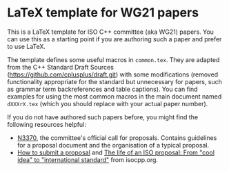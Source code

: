 # LaTeX template for WG21 papers

This is a LaTeX template for ISO C++ committee (aka WG21) papers. You can use this as a starting point if you are authoring such a paper and prefer to use LaTeX.

The template defines some useful macros in `common.tex`. They are adapted from the C++ Standard Draft Sources (https://github.com/cplusplus/draft.git) with some modifications (removed functionality appropriate for the standard but unnecessary for papers, such as grammar term backreferences and table captions). You can find examples for using the most common macros in the main document named `dXXXrX.tex` (which you should replace with your actual paper number).

If you do not have authored such papers before, you might find the following resources helpful:

- [N3370](http://open-std.org/jtc1/sc22/wg21/docs/papers/2012/n3370.html), the committee's official call for proposals. Contains guidelines for a proposal document and the organisation of a typical proposal.
- [How to submit a proposal](https://isocpp.org/std/submit-a-proposal) and [The life of an ISO proposal: From "cool idea" to "international standard"](https://isocpp.org/std/the-life-of-an-iso-proposal) from isocpp.org.

